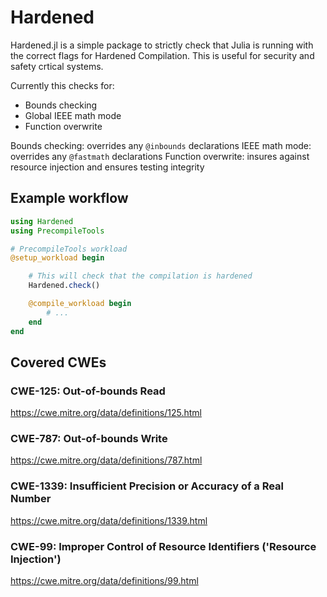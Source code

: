 # Hardened

Hardened.jl is a simple package to strictly check that Julia
is running with the correct flags for Hardened Compilation.
This is useful for security and safety crtical systems.

Currently this checks for:

- Bounds checking
- Global IEEE math mode
- Function overwrite

Bounds checking: overrides any `@inbounds` declarations
IEEE math mode: overrides any `@fastmath` declarations
Function overwrite: insures against resource injection and ensures testing integrity

## Example workflow

```julia
using Hardened
using PrecompileTools

# PrecompileTools workload
@setup_workload begin

    # This will check that the compilation is hardened
    Hardened.check()

    @compile_workload begin
        # ...
    end
end

```

## Covered CWEs

### CWE-125: Out-of-bounds Read

<https://cwe.mitre.org/data/definitions/125.html>

### CWE-787: Out-of-bounds Write

<https://cwe.mitre.org/data/definitions/787.html>

### CWE-1339: Insufficient Precision or Accuracy of a Real Number

<https://cwe.mitre.org/data/definitions/1339.html>

### CWE-99: Improper Control of Resource Identifiers ('Resource Injection')

<https://cwe.mitre.org/data/definitions/99.html>